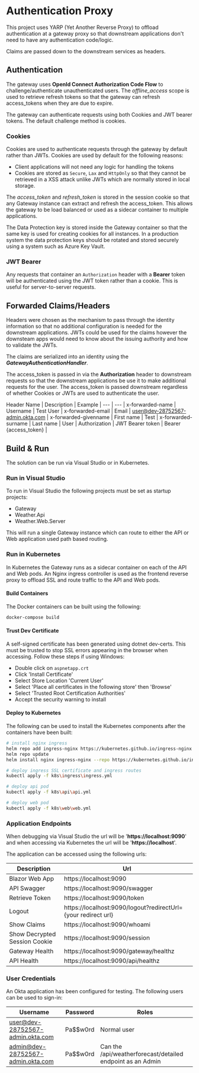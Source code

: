 # Authentication Proxy

This project uses YARP (Yet Another Reverse Proxy) to offload authentication at a gateway proxy so that downstream applications don't need to have any authentication code/logic.

Claims are passed down to the downstream services as headers.

## Authentication

The gateway uses **OpenId Connect Authorization Code Flow** to challenge/authenticate unauthenticated users. The *offline_access* scope is used to retrieve refresh tokens so that the gateway can refresh access_tokens when they are due to expire.

The gateway can authenticate requests using both Cookies and JWT bearer tokens. The default challenge method is cookies.

### Cookies

Cookies are used to authenticate requests through the gateway by default rather than JWTs. Cookies are used by default for the following reasons:
- Client applications will not need any logic for handling the tokens
- Cookies are stored as `Secure`, `Lax` and `HttpOnly` so that they cannot be retrieved in a XSS attack unlike JWTs which are normally stored in local storage. 

The *access_token* and *refresh_token* is stored in the session cookie so that any Gateway instance can extract and refresh the access_token. This allows the gateway to be load balanced or used as a sidecar container to multiple applications.

The Data Protection key is stored inside the Gateway container so that the same key is used for creating cookies for all instances. In a production system the data protection keys should be rotated and stored securely using a system such as Azure Key Vault.

### JWT Bearer

Any requests that container an `Authorization` header with a **Bearer** token will be authenticated using the JWT token rather than a cookie. This is useful for server-to-server requests.

## Forwarded Claims/Headers

Headers were chosen as the mechanism to pass through the identity information so that no additional configuration is needed for the downstream applications. JWTs could be used for the claims however the downsteam apps would need to know about the issuing authority and how to validate the JWTs.

The claims are serialized into an identity using the ***GatewayAuthenticationHandler***.

The access_token is passed in via the **Authorization** header to downstream requests so that the downstream applications be use it to make additional requests for the user. The access_token is passed downstream regardless of whether Cookies or JWTs are used to authenticate the user.

Header Name | Description | Example |
--- | --- |
x-forwarded-name | Username | Test User |
x-forwarded-email | Email | user@dev-28752567-admin.okta.com |
x-forwarded-givenname | First name | Test |
x-forwarded-surname | Last name | User |
Authorization | JWT Bearer token | Bearer {access_token} |

## Build & Run

The solution can be run via Visual Studio or in Kubernetes.

### Run in Visual Studio

To run in Visual Studio the following projects must be set as startup projects:

- Gateway
- Weather.Api
- Weather.Web.Server

This will run a single Gateway instance which can route to either the API or Web application used path based routing.

### Run in Kubernetes

In Kubernetes the Gateway runs as a sidecar container on each of the API and Web pods. An Nginx ingress controller is used as the frontend reverse proxy to offload SSL and route traffic to the API and Web pods.

#### Build Containers

The Docker containers can be built using the following:
```bash
docker-compose build
```

#### Trust Dev Certificate

A self-signed certificate has been generated using dotnet dev-certs. This must be trusted to stop SSL errors appearing in the browser when accessing. Follow these steps if using Windows:
- Double click on `aspnetapp.crt`
- Click 'Install Certificate'
- Select Store Location 'Current User'
- Select 'Place all certificates in the following store' then 'Browse'
- Select 'Trusted Root Certification Authorities'
- Accept the security warning to install

#### Deploy to Kubernetes

The following can be used to install the Kubernetes components after the containers have been built:

```bash
# install nginx ingress
helm repo add ingress-nginx https://kubernetes.github.io/ingress-nginx
helm repo update
helm install nginx ingress-nginx --repo https://kubernetes.github.io/ingress-nginx

# deploy ingress SSL certificate and ingress routes
kubectl apply -f k8s\ingress\ingress.yml

# deploy api pod
kubectl apply -f k8s\api\api.yml

# deploy web pod
kubectl apply -f k8s\web\web.yml
```

### Application Endpoints

When debugging via Visual Studio the url will be '**https://localhost:9090**' and when accessing via Kubernetes the url will be '**https://localhost**'.

The application can be accessed using the following urls:

Description | Url |
--- | --- |
Blazor Web App | https://localhost:9090 |
API Swagger | https://localhost:9090/swagger |
Retrieve Token | https://localhost:9090/token |
Logout | https://localhost:9090/logout?redirectUrl={your redirect url} |
Show Claims | https://localhost:9090/whoami |
Show Decrypted Session Cookie | https://localhost:9090/session |
Gateway Health | https://localhost:9090/gateway/healthz |
API Health | https://localhost:9090/api/healthz |

### User Credentials

An Okta application has been configured for testing. The following users can be used to sign-in:

Username | Password | Roles |
--- | --- | --- |
user@dev-28752567-admin.okta.com | Pa$$w0rd | Normal user |
admin@dev-28752567-admin.okta.com | Pa$$w0rd | Can the /api/weatherforecast/detailed endpoint as an Admin |